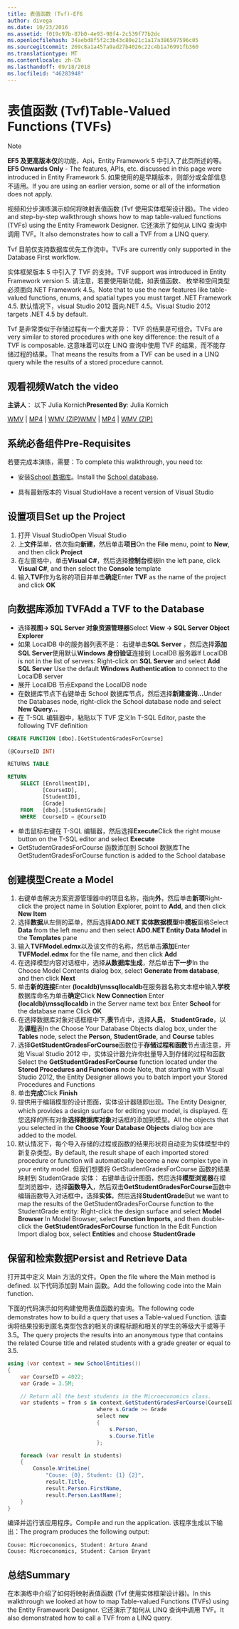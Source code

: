 ```yaml
---
title: 表值函数 (Tvf)-EF6
author: divega
ms.date: 10/23/2016
ms.assetid: f019c97b-87b0-4e93-98f4-2c539f77b2dc
ms.openlocfilehash: 34aebd8f5f2c3b43c80e21c1a17a386597596c05
ms.sourcegitcommit: 269c8a1a457a9ad27b4026c22c4b1a76991fb360
ms.translationtype: MT
ms.contentlocale: zh-CN
ms.lasthandoff: 09/18/2018
ms.locfileid: "46283948"
---
```

# <a name="table-valued-functions-tvfs"></a><span data-ttu-id="15eac-102">表值函数 (Tvf)</span><span class="sxs-lookup"><span data-stu-id="15eac-102">Table-Valued Functions (TVFs)</span></span>
> [!NOTE]
> <span data-ttu-id="15eac-103">**EF5 及更高版本仅**的功能，Api，Entity Framework 5 中引入了此页所述的等。</span><span class="sxs-lookup"><span data-stu-id="15eac-103">**EF5 Onwards Only** - The features, APIs, etc. discussed in this page were introduced in Entity Framework 5.</span></span> <span data-ttu-id="15eac-104">如果使用的是早期版本，则部分或全部信息不适用。</span><span class="sxs-lookup"><span data-stu-id="15eac-104">If you are using an earlier version, some or all of the information does not apply.</span></span>

<span data-ttu-id="15eac-105">视频和分步演练演示如何将映射表值函数 (Tvf 使用实体框架设计器)。</span><span class="sxs-lookup"><span data-stu-id="15eac-105">The video and step-by-step walkthrough shows how to map table-valued functions (TVFs) using the Entity Framework Designer.</span></span> <span data-ttu-id="15eac-106">它还演示了如何从 LINQ 查询中调用 TVF。</span><span class="sxs-lookup"><span data-stu-id="15eac-106">It also demonstrates how to call a TVF from a LINQ query.</span></span>

<span data-ttu-id="15eac-107">Tvf 目前仅支持数据库优先工作流中。</span><span class="sxs-lookup"><span data-stu-id="15eac-107">TVFs are currently only supported in the Database First workflow.</span></span>

<span data-ttu-id="15eac-108">实体框架版本 5 中引入了 TVF 的支持。</span><span class="sxs-lookup"><span data-stu-id="15eac-108">TVF support was introduced in Entity Framework version 5.</span></span> <span data-ttu-id="15eac-109">请注意，若要使用新功能，如表值函数、 枚举和空间类型必须面向.NET Framework 4.5。</span><span class="sxs-lookup"><span data-stu-id="15eac-109">Note that to use the new features like table-valued functions, enums, and spatial types you must target .NET Framework 4.5.</span></span> <span data-ttu-id="15eac-110">默认情况下，visual Studio 2012 面向.NET 4.5。</span><span class="sxs-lookup"><span data-stu-id="15eac-110">Visual Studio 2012 targets .NET 4.5 by default.</span></span>

<span data-ttu-id="15eac-111">Tvf 是非常类似于存储过程有一个重大差异： TVF 的结果是可组合。</span><span class="sxs-lookup"><span data-stu-id="15eac-111">TVFs are very similar to stored procedures with one key difference: the result of a TVF is composable.</span></span> <span data-ttu-id="15eac-112">这意味着可以在 LINQ 查询中使用 TVF 的结果，而不能存储过程的结果。</span><span class="sxs-lookup"><span data-stu-id="15eac-112">That means the results from a TVF can be used in a LINQ query while the results of a stored procedure cannot.</span></span>

## <a name="watch-the-video"></a><span data-ttu-id="15eac-113">观看视频</span><span class="sxs-lookup"><span data-stu-id="15eac-113">Watch the video</span></span>

<span data-ttu-id="15eac-114">**主讲人**： 以下 Julia Kornich</span><span class="sxs-lookup"><span data-stu-id="15eac-114">**Presented By**: Julia Kornich</span></span>

<span data-ttu-id="15eac-115">[WMV](https://download.microsoft.com/download/6/0/A/60A6E474-5EF3-4E1E-B9EA-F51D2DDB446A/HDI-ITPro-MSDN-winvideo-tvf.wmv) | [MP4](https://download.microsoft.com/download/6/0/A/60A6E474-5EF3-4E1E-B9EA-F51D2DDB446A/HDI-ITPro-MSDN-mp4video-tvf.m4v) | [WMV (ZIP)](https://download.microsoft.com/download/6/0/A/60A6E474-5EF3-4E1E-B9EA-F51D2DDB446A/HDI-ITPro-MSDN-winvideo-tvf.zip)</span><span class="sxs-lookup"><span data-stu-id="15eac-115">[WMV](https://download.microsoft.com/download/6/0/A/60A6E474-5EF3-4E1E-B9EA-F51D2DDB446A/HDI-ITPro-MSDN-winvideo-tvf.wmv) | [MP4](https://download.microsoft.com/download/6/0/A/60A6E474-5EF3-4E1E-B9EA-F51D2DDB446A/HDI-ITPro-MSDN-mp4video-tvf.m4v) | [WMV (ZIP)](https://download.microsoft.com/download/6/0/A/60A6E474-5EF3-4E1E-B9EA-F51D2DDB446A/HDI-ITPro-MSDN-winvideo-tvf.zip)</span></span>

## <a name="pre-requisites"></a><span data-ttu-id="15eac-116">系统必备组件</span><span class="sxs-lookup"><span data-stu-id="15eac-116">Pre-Requisites</span></span>

<span data-ttu-id="15eac-117">若要完成本演练，需要：</span><span class="sxs-lookup"><span data-stu-id="15eac-117">To complete this walkthrough, you need to:</span></span>

- <span data-ttu-id="15eac-118">安装[School 数据库](~/ef6/resources/school-database.md)。</span><span class="sxs-lookup"><span data-stu-id="15eac-118">Install the [School database](~/ef6/resources/school-database.md).</span></span>

- <span data-ttu-id="15eac-119">具有最新版本的 Visual Studio</span><span class="sxs-lookup"><span data-stu-id="15eac-119">Have a recent version of Visual Studio</span></span>

## <a name="set-up-the-project"></a><span data-ttu-id="15eac-120">设置项目</span><span class="sxs-lookup"><span data-stu-id="15eac-120">Set up the Project</span></span>

1.  <span data-ttu-id="15eac-121">打开 Visual Studio</span><span class="sxs-lookup"><span data-stu-id="15eac-121">Open Visual Studio</span></span>
2.  <span data-ttu-id="15eac-122">上**文件**菜单，依次指向**新建**，然后单击**项目**</span><span class="sxs-lookup"><span data-stu-id="15eac-122">On the **File** menu, point to **New**, and then click **Project**</span></span>
3.  <span data-ttu-id="15eac-123">在左窗格中，单击**Visual C\#**，然后选择**控制台**模板</span><span class="sxs-lookup"><span data-stu-id="15eac-123">In the left pane, click **Visual C\#**, and then select the **Console** template</span></span>
4.  <span data-ttu-id="15eac-124">输入**TVF**作为名称的项目并单击**确定**</span><span class="sxs-lookup"><span data-stu-id="15eac-124">Enter **TVF** as the name of the project and click **OK**</span></span>

## <a name="add-a-tvf-to-the-database"></a><span data-ttu-id="15eac-125">向数据库添加 TVF</span><span class="sxs-lookup"><span data-stu-id="15eac-125">Add a TVF to the Database</span></span>

-   <span data-ttu-id="15eac-126">选择**视图-&gt; SQL Server 对象资源管理器**</span><span class="sxs-lookup"><span data-stu-id="15eac-126">Select **View -&gt; SQL Server Object Explorer**</span></span>
-   <span data-ttu-id="15eac-127">如果 LocalDB 中的服务器列表不是： 右键单击**SQL Server** ，然后选择**添加 SQL Server**使用默认**Windows 身份验证**连接到 LocalDB 服务器</span><span class="sxs-lookup"><span data-stu-id="15eac-127">If LocalDB is not in the list of servers: Right-click on **SQL Server** and select **Add SQL Server** Use the default **Windows Authentication** to connect to the LocalDB server</span></span>
-   <span data-ttu-id="15eac-128">展开 LocalDB 节点</span><span class="sxs-lookup"><span data-stu-id="15eac-128">Expand the LocalDB node</span></span>
-   <span data-ttu-id="15eac-129">在数据库节点下右键单击 School 数据库节点，然后选择**新建查询...**</span><span class="sxs-lookup"><span data-stu-id="15eac-129">Under the Databases node, right-click the School database node and select **New Query…**</span></span>
-   <span data-ttu-id="15eac-130">在 T-SQL 编辑器中，粘贴以下 TVF 定义</span><span class="sxs-lookup"><span data-stu-id="15eac-130">In T-SQL Editor, paste the following TVF definition</span></span>

``` SQL
CREATE FUNCTION [dbo].[GetStudentGradesForCourse]

(@CourseID INT)

RETURNS TABLE

RETURN
    SELECT [EnrollmentID],
           [CourseID],
           [StudentID],
           [Grade]
    FROM   [dbo].[StudentGrade]
    WHERE  CourseID = @CourseID
```

-   <span data-ttu-id="15eac-131">单击鼠标右键在 T-SQL 编辑器，然后选择**Execute**</span><span class="sxs-lookup"><span data-stu-id="15eac-131">Click the right mouse button on the T-SQL editor and select **Execute**</span></span>
-   <span data-ttu-id="15eac-132">GetStudentGradesForCourse 函数添加到 School 数据库</span><span class="sxs-lookup"><span data-stu-id="15eac-132">The GetStudentGradesForCourse function is added to the School database</span></span>

 

## <a name="create-a-model"></a><span data-ttu-id="15eac-133">创建模型</span><span class="sxs-lookup"><span data-stu-id="15eac-133">Create a Model</span></span>

1.  <span data-ttu-id="15eac-134">右键单击解决方案资源管理器中的项目名称，指向**外**，然后单击**新项**</span><span class="sxs-lookup"><span data-stu-id="15eac-134">Right-click the project name in Solution Explorer, point to **Add**, and then click **New Item**</span></span>
2.  <span data-ttu-id="15eac-135">选择**数据**从左侧的菜单，然后选择**ADO.NET 实体数据模型**中**模板**窗格</span><span class="sxs-lookup"><span data-stu-id="15eac-135">Select **Data** from the left menu and then select **ADO.NET Entity Data Model** in the **Templates** pane</span></span>
3.  <span data-ttu-id="15eac-136">输入**TVFModel.edmx**以及该文件的名称，然后单击**添加**</span><span class="sxs-lookup"><span data-stu-id="15eac-136">Enter **TVFModel.edmx** for the file name, and then click **Add**</span></span>
4.  <span data-ttu-id="15eac-137">在选择模型内容对话框中，选择**从数据库生成**，然后单击**下一步**</span><span class="sxs-lookup"><span data-stu-id="15eac-137">In the Choose Model Contents dialog box, select **Generate from database**, and then click **Next**</span></span>
5.  <span data-ttu-id="15eac-138">单击**新的连接**Enter **(localdb)\\mssqllocaldb**在服务器名称文本框中输入**学校**数据库命名为单击**确定**</span><span class="sxs-lookup"><span data-stu-id="15eac-138">Click **New Connection** Enter **(localdb)\\mssqllocaldb** in the Server name text box Enter **School** for the database name Click **OK**</span></span>
6.  <span data-ttu-id="15eac-139">在选择数据库对象对话框框中下,**表**节点中，选择**人员**， **StudentGrade**，以及**课程**表</span><span class="sxs-lookup"><span data-stu-id="15eac-139">In the Choose Your Database Objects dialog box, under the **Tables** node, select the **Person**, **StudentGrade**, and **Course** tables</span></span>
7.  <span data-ttu-id="15eac-140">选择**GetStudentGradesForCourse**函数位于**存储过程和函数**节点请注意，开始 Visual Studio 2012 中，实体设计器允许你批量导入到存储的过程和函数</span><span class="sxs-lookup"><span data-stu-id="15eac-140">Select the **GetStudentGradesForCourse** function located under the **Stored Procedures and Functions** node Note, that starting with Visual Studio 2012, the Entity Designer allows you to batch import your Stored Procedures and Functions</span></span>
8.  <span data-ttu-id="15eac-141">单击**完成**</span><span class="sxs-lookup"><span data-stu-id="15eac-141">Click **Finish**</span></span>
9.  <span data-ttu-id="15eac-142">提供用于编辑模型的设计图面，实体设计器随即出现。</span><span class="sxs-lookup"><span data-stu-id="15eac-142">The Entity Designer, which provides a design surface for editing your model, is displayed.</span></span> <span data-ttu-id="15eac-143">在您选择的所有对象**选择数据库对象**对话框的添加到模型。</span><span class="sxs-lookup"><span data-stu-id="15eac-143">All the objects that you selected in the **Choose Your Database Objects** dialog box are added to the model.</span></span>
10. <span data-ttu-id="15eac-144">默认情况下，每个导入存储的过程或函数的结果形状将自动变为实体模型中的新复杂类型。</span><span class="sxs-lookup"><span data-stu-id="15eac-144">By default, the result shape of each imported stored procedure or function will automatically become a new complex type in your entity model.</span></span> <span data-ttu-id="15eac-145">但我们想要将 GetStudentGradesForCourse 函数的结果映射到 StudentGrade 实体： 右键单击设计图面，然后选择**模型浏览器**在模型浏览器中，选择**函数导入**，然后双击**GetStudentGradesForCourse**函数中编辑函数导入对话框中，选择**实体**，然后选择**StudentGrade**</span><span class="sxs-lookup"><span data-stu-id="15eac-145">But we want to map the results of the GetStudentGradesForCourse function to the StudentGrade entity: Right-click the design surface and select **Model Browser** In Model Browser, select **Function Imports**, and then double-click the **GetStudentGradesForCourse** function In the Edit Function Import dialog box, select **Entities** and choose **StudentGrade**</span></span>

## <a name="persist-and-retrieve-data"></a><span data-ttu-id="15eac-146">保留和检索数据</span><span class="sxs-lookup"><span data-stu-id="15eac-146">Persist and Retrieve Data</span></span>

<span data-ttu-id="15eac-147">打开其中定义 Main 方法的文件。</span><span class="sxs-lookup"><span data-stu-id="15eac-147">Open the file where the Main method is defined.</span></span> <span data-ttu-id="15eac-148">以下代码添加到 Main 函数。</span><span class="sxs-lookup"><span data-stu-id="15eac-148">Add the following code into the Main function.</span></span>

<span data-ttu-id="15eac-149">下面的代码演示如何构建使用表值函数的查询。</span><span class="sxs-lookup"><span data-stu-id="15eac-149">The following code demonstrates how to build a query that uses a Table-valued Function.</span></span> <span data-ttu-id="15eac-150">该查询将结果投影到匿名类型包含的相关的课程标题和相关的学生的等级大于或等于 3.5。</span><span class="sxs-lookup"><span data-stu-id="15eac-150">The query projects the results into an anonymous type that contains the related Course title and related students with a grade greater or equal to 3.5.</span></span>

``` csharp
using (var context = new SchoolEntities())
{
    var CourseID = 4022;
    var Grade = 3.5M;

    // Return all the best students in the Microeconomics class.
    var students = from s in context.GetStudentGradesForCourse(CourseID)
                            where s.Grade >= Grade
                            select new
                            {
                                s.Person,
                                s.Course.Title
                            };

    foreach (var result in students)
    {
        Console.WriteLine(
            "Couse: {0}, Student: {1} {2}",
            result.Title,  
            result.Person.FirstName,  
            result.Person.LastName);
    }
}
```

<span data-ttu-id="15eac-151">编译并运行该应用程序。</span><span class="sxs-lookup"><span data-stu-id="15eac-151">Compile and run the application.</span></span> <span data-ttu-id="15eac-152">该程序生成以下输出：</span><span class="sxs-lookup"><span data-stu-id="15eac-152">The program produces the following output:</span></span>

```
Couse: Microeconomics, Student: Arturo Anand
Couse: Microeconomics, Student: Carson Bryant
```

## <a name="summary"></a><span data-ttu-id="15eac-153">总结</span><span class="sxs-lookup"><span data-stu-id="15eac-153">Summary</span></span>

<span data-ttu-id="15eac-154">在本演练中介绍了如何将映射表值函数 (Tvf 使用实体框架设计器)。</span><span class="sxs-lookup"><span data-stu-id="15eac-154">In this walkthrough we looked at how to map Table-valued Functions (TVFs) using the Entity Framework Designer.</span></span> <span data-ttu-id="15eac-155">它还演示了如何从 LINQ 查询中调用 TVF。</span><span class="sxs-lookup"><span data-stu-id="15eac-155">It also demonstrated how to call a TVF from a LINQ query.</span></span>
